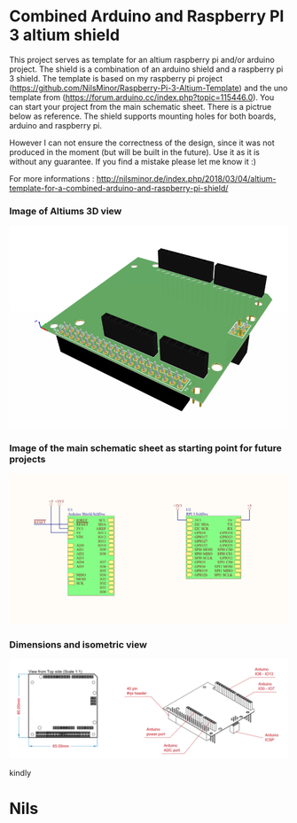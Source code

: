   # Combined Arduino and Raspberry PI 3 altium shield

This project serves as template for an altium raspberry pi and/or arduino project. The shield is a combination of an arduino shield and a raspberry pi 3 shield. The template is based on my raspberry pi project (https://github.com/NilsMinor/Raspberry-Pi-3-Altium-Template) and the uno template from (https://forum.arduino.cc/index.php?topic=115446.0). You can start your project from the main schematic sheet. There is a pictrue below as reference. The shield supports mounting holes for both boards, arduino and raspberry pi.

However I can not ensure the correctness of the design, since it was not produced in the moment (but will be built in the future). Use it as it is without any guarantee. If you find a mistake please let me know it :)

For more informations : http://nilsminor.de/index.php/2018/03/04/altium-template-for-a-combined-arduino-and-raspberry-pi-shield/

### Image of Altiums 3D view

![Alt text](images/3D.png?raw=true "PCB in 3D view")

### Image of the main schematic sheet as starting point for future projects

![Alt text](images/shematic.png?raw=true "main schematic")

### Dimensions and isometric view

![Alt text](images/drawing.png?raw=true "draftsman dimensioning")

kindly
# Nils


